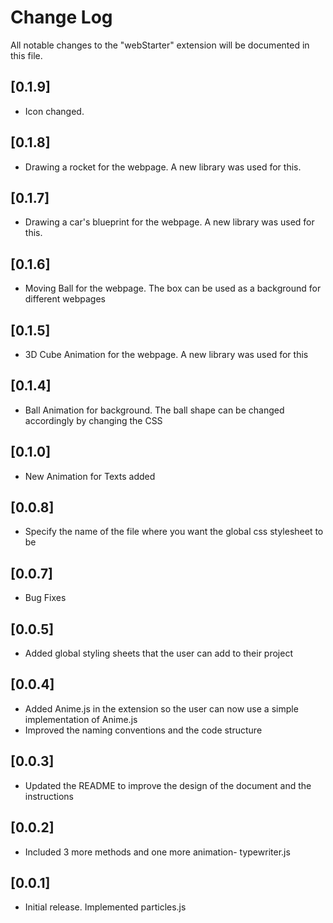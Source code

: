 # Change Log

All notable changes to the "webStarter" extension will be documented in this file.

## [0.1.9]

- Icon changed.

## [0.1.8]

- Drawing a rocket for the webpage. A new library was used for this.

## [0.1.7]

- Drawing a car's blueprint for the webpage. A new library was used for this.

## [0.1.6]

- Moving Ball for the webpage. The box can be used as a background for different webpages

## [0.1.5]

- 3D Cube Animation for the webpage. A new library was used for this

## [0.1.4]

- Ball Animation for background. The ball shape can be changed accordingly by changing the CSS

## [0.1.0]

- New Animation for Texts added

## [0.0.8]

- Specify the name of the file where you want the global css stylesheet to be

## [0.0.7]

- Bug Fixes

## [0.0.5]

- Added global styling sheets that the user can add to their project

## [0.0.4]

- Added Anime.js in the extension so the user can now use a simple implementation of Anime.js
- Improved the naming conventions and the code structure

## [0.0.3]

- Updated the README to improve the design of the document and the instructions

## [0.0.2]

- Included 3 more methods and one more animation- typewriter.js

## [0.0.1]

- Initial release. Implemented particles.js
